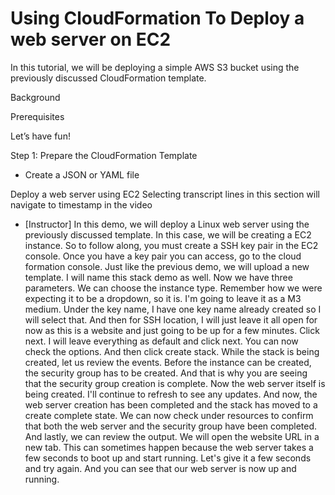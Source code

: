 # Using CloudFormation To Deploy a web server on EC2

In this tutorial, we will be deploying a simple AWS S3 bucket using the previously discussed CloudFormation template. 
 
 Background
 
 
 
 Prerequisites
 
 Let’s have fun!

 Step 1: Prepare the CloudFormation Template
 
 - Create a JSON or YAML file 

 Deploy a web server using EC2
Selecting transcript lines in this section will navigate to timestamp in the video
- [Instructor] In this demo, we will deploy a Linux web server using the previously discussed template. In this case, we will be creating a EC2 instance. So to follow along, you must create a SSH key pair in the EC2 console. Once you have a key pair you can access, go to the cloud formation console. Just like the previous demo, we will upload a new template. I will name this stack demo as well. Now we have three parameters. We can choose the instance type. Remember how we were expecting it to be a dropdown, so it is. I'm going to leave it as a M3 medium. Under the key name, I have one key name already created so I will select that. And then for SSH location, I will just leave it all open for now as this is a website and just going to be up for a few minutes. Click next. I will leave everything as default and click next. You can now check the options. And then click create stack. While the stack is being created, let us review the events. Before the instance can be created, the security group has to be created. And that is why you are seeing that the security group creation is complete. Now the web server itself is being created. I'll continue to refresh to see any updates. And now, the web server creation has been completed and the stack has moved to a create complete state. We can now check under resources to confirm that both the web server and the security group have been completed. And lastly, we can review the output. We will open the website URL in a new tab. This can sometimes happen because the web server takes a few seconds to boot up and start running. Let's give it a few seconds and try again. And you can see that our web server is now up and running.